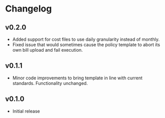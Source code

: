 # Changelog

## v0.2.0

- Added support for cost files to use daily granularity instead of monthly.
- Fixed issue that would sometimes cause the policy template to abort its own bill upload and fail execution.

## v0.1.1

- Minor code improvements to bring template in line with current standards. Functionality unchanged.

## v0.1.0

- Initial release
